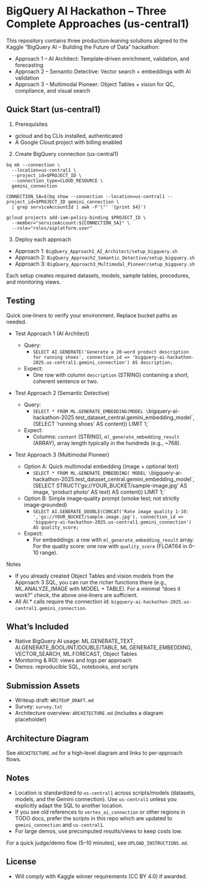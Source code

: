 # BigQuery AI Hackathon – Three Complete Approaches (us-central1)

This repository contains three production‑leaning solutions aligned to the Kaggle “BigQuery AI – Building the Future of Data” hackathon:

- Approach 1 – AI Architect: Template‑driven enrichment, validation, and forecasting
- Approach 2 – Semantic Detective: Vector search + embeddings with AI validation
- Approach 3 – Multimodal Pioneer: Object Tables + vision for QC, compliance, and visual search

## Quick Start (us-central1)

1) Prerequisites
- gcloud and bq CLIs installed, authenticated
- A Google Cloud project with billing enabled

2) Create BigQuery connection (us-central1)
```
bq mk --connection \
  --location=us-central1 \
  --project_id=$PROJECT_ID \
  --connection_type=CLOUD_RESOURCE \
  gemini_connection

CONNECTION_SA=$(bq show --connection --location=us-central1 --project_id=$PROJECT_ID gemini_connection \
  | grep serviceAccountId | awk -F'\"' '{print $4}')

gcloud projects add-iam-policy-binding $PROJECT_ID \
  --member="serviceAccount:${CONNECTION_SA}" \
  --role="roles/aiplatform.user"
```

3) Deploy each approach
- Approach 1: `BigQuery_Approach1_AI_Architect/setup_bigquery.sh`
- Approach 2: `BigQuery_Approach2_Semantic_Detective/setup_bigquery.sh`
- Approach 3: `BigQuery_Approach3_Multimodal_Pioneer/setup_bigquery.sh`

Each setup creates required datasets, models, sample tables, procedures, and monitoring views.

## Testing

Quick one‑liners to verify your environment. Replace bucket paths as needed.

- Test Approach 1 (AI Architect)
  - Query:
    - `SELECT AI.GENERATE('Generate a 20‑word product description for running shoes', connection_id => 'bigquery-ai-hackathon-2025.us-central1.gemini_connection') AS description;`
  - Expect:
    - One row with column `description` (STRING) containing a short, coherent sentence or two.

- Test Approach 2 (Semantic Detective)
  - Query:
    - `SELECT * FROM ML.GENERATE_EMBEDDING(MODEL \`bigquery-ai-hackathon-2025.test_dataset_central.gemini_embedding_model\`, (SELECT 'running shoes' AS content)) LIMIT 1;`
  - Expect:
    - Columns: `content` (STRING), `ml_generate_embedding_result` (ARRAY<FLOAT64>), array length typically in the hundreds (e.g., ~768).

- Test Approach 3 (Multimodal Pioneer)
  - Option A: Quick multimodal embedding (image + optional text)
    - `SELECT * FROM ML.GENERATE_EMBEDDING( MODEL \`bigquery-ai-hackathon-2025.test_dataset_central.gemini_embedding_model\`, (SELECT STRUCT('gs://YOUR_BUCKET/sample-image.jpg' AS image, 'product photo' AS text) AS content)) LIMIT 1;`
  - Option B: Simple image‑quality prompt (smoke test; not strictly image‑grounded)
    - `SELECT AI.GENERATE_DOUBLE(CONCAT('Rate image quality 1‑10: ','gs://YOUR_BUCKET/sample-image.jpg'), connection_id => 'bigquery-ai-hackathon-2025.us-central1.gemini_connection') AS quality_score;`
  - Expect:
    - For embeddings: a row with `ml_generate_embedding_result` array. For the quality score: one row with `quality_score` (FLOAT64 in 0–10 range).

Notes
- If you already created Object Tables and vision models from the Approach 3 SQL, you can run the richer functions there (e.g., ML.ANALYZE_IMAGE with MODEL + TABLE). For a minimal “does it work?” check, the above one‑liners are sufficient.
- All AI.* calls require the connection id: `bigquery-ai-hackathon-2025.us-central1.gemini_connection`.

## What’s Included
- Native BigQuery AI usage: ML.GENERATE_TEXT, AI.GENERATE_BOOL/INT/DOUBLE/TABLE, ML.GENERATE_EMBEDDING, VECTOR_SEARCH, ML.FORECAST, Object Tables
- Monitoring & ROI: views and logs per approach
- Demos: reproducible SQL, notebooks, and scripts

## Submission Assets
- Writeup draft: `WRITEUP_DRAFT.md`
- Survey: `survey.txt`
- Architecture overview: `ARCHITECTURE.md` (includes a diagram placeholder)

## Architecture Diagram
See `ARCHITECTURE.md` for a high‑level diagram and links to per‑approach flows.

## Notes
- Location is standardized to `us-central1` across scripts/models (datasets, models, and the Gemini connection). Use `us-central1` unless you explicitly adapt the SQL to another location.
- If you see old references to `vertex_ai_connection` or other regions in TODO docs, prefer the scripts in this repo which are updated to `gemini_connection` and `us-central1`.
- For large demos, use precomputed results/views to keep costs low.

For a quick judge/demo flow (5–10 minutes), see `UPLOAD_INSTRUCTIONS.md`.

## License
- Will comply with Kaggle winner requirements (CC BY 4.0) if awarded.
